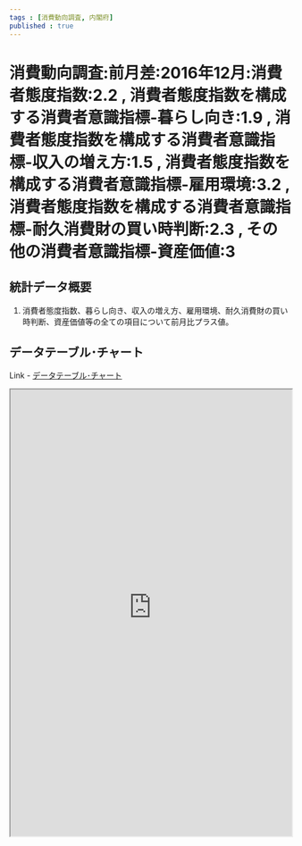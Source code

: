 ```yaml
--- 
tags : [消費動向調査, 内閣府] 
published : true
---
```

# 消費動向調査:前月差:2016年12月:消費者態度指数:2.2 , 消費者態度指数を構成する消費者意識指標-暮らし向き:1.9 , 消費者態度指数を構成する消費者意識指標-収入の増え方:1.5 , 消費者態度指数を構成する消費者意識指標-雇用環境:3.2 , 消費者態度指数を構成する消費者意識指標-耐久消費財の買い時判断:2.3 , その他の消費者意識指標-資産価値:3

## 統計データ概要
1. 消費者態度指数、暮らし向き、収入の増え方、雇用環境、耐久消費財の買い時判断、資産価値等の全ての項目について前月比プラス値。
	
## データテーブル･チャート
Link - [データテーブル･チャート](http://knowledgevault.saecanet.com/charts/am-consulting.co.jp-consumerConfidenceSurvey.html)
<iframe src="http://knowledgevault.saecanet.com/charts/am-consulting.co.jp-consumerConfidenceSurvey.html" width="100%" height="800px"></iframe>